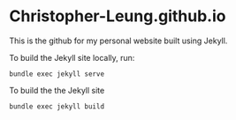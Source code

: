# Christopher-Leung.github.io
This is the github for my personal website built using Jekyll.

To build the Jekyll site locally, run:
```
bundle exec jekyll serve
```

To build the the Jekyll site 
```
bundle exec jekyll build
```
